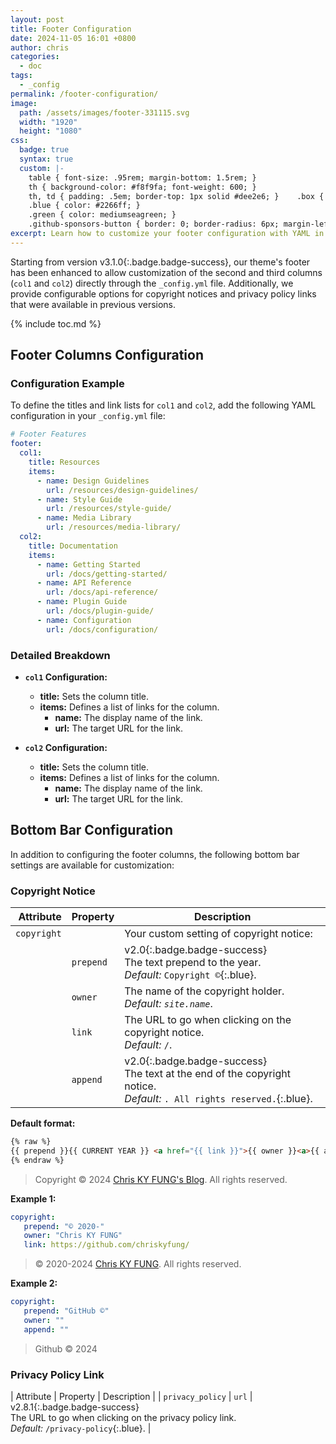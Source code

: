 ```yaml
---
layout: post
title: Footer Configuration
date: 2024-11-05 16:01 +0800
author: chris
categories:
  - doc
tags:
  - _config
permalink: /footer-configuration/
image:
  path: /assets/images/footer-331115.svg
  width: "1920"
  height: "1080"
css:
  badge: true
  syntax: true
  custom: |-
    table { font-size: .95rem; margin-bottom: 1.5rem; }
    th { background-color: #f8f9fa; font-weight: 600; }
    th, td { padding: .5em; border-top: 1px solid #dee2e6; }    .box { border: 1px solid #e3edf3; padding: 1rem; }
    .blue { color: #2266ff; }
    .green { color: mediumseagreen; }
    .github-sponsors-button { border: 0; border-radius: 6px; margin-left: 2rem; width: 114px; height: 32px; }
excerpt: Learn how to customize your footer configuration with YAML in Front Matter CMS for enhanced usability and compliance.
---
```


Starting from version <span>v3.1.0</span>{:.badge.badge-success}, our theme's footer has been enhanced to allow customization of the second and third columns (`col1` and `col2`) directly through the `_config.yml` file. Additionally, we provide configurable options for copyright notices and privacy policy links that were available in previous versions.

{% include toc.md %}

## Footer Columns Configuration

### Configuration Example

To define the titles and link lists for `col1` and `col2`, add the following YAML configuration in your `_config.yml` file:

```yaml
# Footer Features
footer:
  col1:
    title: Resources
    items:
      - name: Design Guidelines
        url: /resources/design-guidelines/
      - name: Style Guide
        url: /resources/style-guide/
      - name: Media Library
        url: /resources/media-library/
  col2:
    title: Documentation
    items:
      - name: Getting Started
        url: /docs/getting-started/
      - name: API Reference
        url: /docs/api-reference/
      - name: Plugin Guide
        url: /docs/plugin-guide/
      - name: Configuration
        url: /docs/configuration/
```

### Detailed Breakdown

- **`col1` Configuration:**
  - **title:** Sets the column title.
  - **items:** Defines a list of links for the column.
    - **name:** The display name of the link.
    - **url:** The target URL for the link.

- **`col2` Configuration:**
  - **title:** Sets the column title.
  - **items:** Defines a list of links for the column.
    - **name:** The display name of the link.
    - **url:** The target URL for the link.

## Bottom Bar Configuration

In addition to configuring the footer columns, the following bottom bar settings are available for customization:

### Copyright Notice

|   Attribute | Property  | Description                                                                                                                                |
| ----------: | --------- | ------------------------------------------------------------------------------------------------------------------------------------------ |
| `copyright` |           | Your custom setting of copyright notice:                                                                                                   |
|             | `prepend` | <span>v2.0</span>{:.badge.badge-success}<br> The text prepend to the year.<br> _Default:_ `Copyright ©`{:.blue}.                          |
|             | `owner`   | The name of the copyright holder.<br> _Default:_ _`site.name`_.                                                                            |
|             | `link`    | The URL to go when clicking on the copyright notice.<br> _Default:_ `/`.                                                                   |
|             | `append`  | <span>v2.0</span>{:.badge.badge-success}<br> The text at the end of the copyright notice.<br> _Default:_ `. All rights reserved.`{:.blue}. |

**Default format:**

```html
{% raw %}
{{ prepend }}{{ CURRENT YEAR }} <a href="{{ link }}">{{ owner }}<a>{{ append }}
{% endraw %}
```

> Copyright © 2024 [Chris KY FUNG's Blog](https://chriskyfung.github.io). All rights reserved.

**Example 1:**

```yaml
copyright:
   prepend: "© 2020-"
   owner: "Chris KY FUNG"
   link: https://github.com/chriskyfung/
```

> © 2020-2024 [Chris KY FUNG](https://github.com/chriskyfung/). All rights reserved.

**Example 2:**

```yaml
copyright:
   prepend: "GitHub ©"
   owner: ""
   append: ""
```

> Github © 2024

### Privacy Policy Link

|        Attribute | Property  | Description                                                                                                                                      |
| `privacy_policy` | `url`     | <span>v2.8.1</span>{:.badge.badge-success}<br> The URL to go when clicking on the privacy policy link.<br> _Default:_ `/privacy-policy`{:.blue}. |
